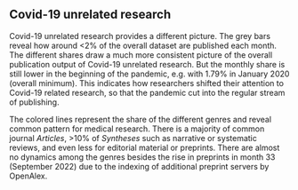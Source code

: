 ## Covid-19 unrelated research


Covid-19 unrelated research provides a different picture. The grey bars reveal how around <2% of the overall dataset are published each month. The different shares draw a much more consistent picture of the overall publication output of Covid-19 unrelated research. But the monthly share is still lower in the beginning of the pandemic, e.g. with 1.79% in January 2020 (overall minimum). This indicates how researchers shifted their attention to Covid-19 related research, so that the pandemic cut into the regular stream of publishing.

The colored lines represent the share of the different genres and reveal common pattern for medical research. There is a majority of common journal *Articles*, >10% of *Syntheses* such as narrative or systematic reviews, and even less for editorial material or preprints. There are almost no dynamics among the genres besides the rise in preprints in month 33 (September 2022) due to the indexing of additional preprint servers by OpenAlex. 